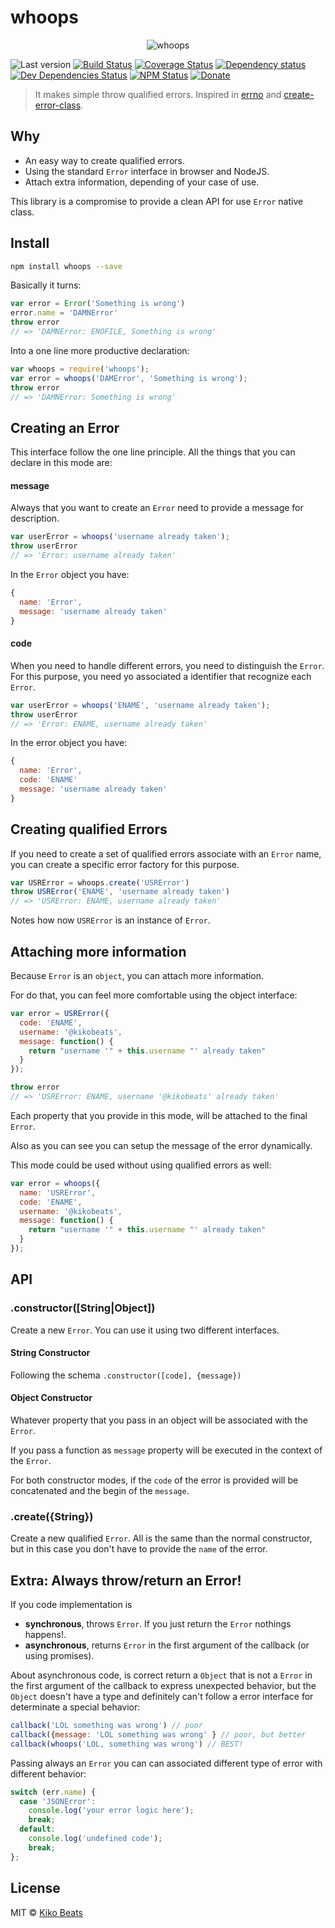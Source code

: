 # whoops

<p align="center">
  <img src="https://i.imgur.com/93fMUWX.png" alt="whoops">
</p>

![Last version](https://img.shields.io/github/tag/Kikobeats/whoops.svg?style=flat-square)
[![Build Status](http://img.shields.io/travis/Kikobeats/whoops/master.svg?style=flat-square)](https://travis-ci.org/Kikobeats/whoops)
[![Coverage Status](https://img.shields.io/coveralls/Kikobeats/whoops.svg?style=flat-square)](https://coveralls.io/github/Kikobeats/whoops)
[![Dependency status](http://img.shields.io/david/Kikobeats/whoops.svg?style=flat-square)](https://david-dm.org/Kikobeats/whoops)
[![Dev Dependencies Status](http://img.shields.io/david/dev/Kikobeats/whoops.svg?style=flat-square)](https://david-dm.org/Kikobeats/whoops#info=devDependencies)
[![NPM Status](http://img.shields.io/npm/dm/whoops.svg?style=flat-square)](https://www.npmjs.org/package/whoops)
[![Donate](https://img.shields.io/badge/donate-paypal-blue.svg?style=flat-square)](https://paypal.me/kikobeats)

> It makes simple throw qualified errors. Inspired in [errno](https://github.com/rvagg/node-errno) and [create-error-class](https://github.com/floatdrop/create-error-class).

## Why

- An easy way to create qualified errors.
- Using the standard `Error` interface in browser and NodeJS.
- Attach extra information, depending of your case of use.

This library is a compromise to provide a clean API for use `Error` native class.

## Install

```bash
npm install whoops --save
```

Basically it turns:

```js
var error = Error('Something is wrong')
error.name = 'DAMNError'
throw error
// => 'DAMNError: ENOFILE, Something is wrong'
```

Into a one line more productive declaration:

```js
var whoops = require('whoops');
var error = whoops('DAMError', 'Something is wrong');
throw error
// => 'DAMNError: Something is wrong'
```

## Creating an Error

This interface follow the one line principle. All the things that you can declare in this mode are:

#### message

Always that you want to create an `Error` need to provide a message for description.

```js
var userError = whoops('username already taken');
throw userError
// => 'Error: username already taken'
```

In the `Error` object you have:

```js
{
  name: 'Error',
  message: 'username already taken'
}
```

#### code

When you need to handle different errors, you need to distinguish the `Error`. For this purpose, you need yo associated a identifier that recognize each `Error`.

```js
var userError = whoops('ENAME', 'username already taken');
throw userError
// => 'Error: ENAME, username already taken'
```

In the error object you have:

```js
{
  name: 'Error',
  code: 'ENAME'
  message: 'username already taken'
}
```

## Creating qualified Errors

If you need to create a set of qualified errors associate with an `Error` name, you can create a specific error factory for this purpose.

```js
var USRError = whoops.create('USRError')
throw USRError('ENAME', 'username already taken')
// => 'USRError: ENAME, username already taken'
```

Notes how now `USRError` is an instance of `Error`.

## Attaching more information

Because `Error` is an `object`, you can attach more information.

For do that, you can feel more comfortable using the object interface:

```js
var error = USRError({
  code: 'ENAME',
  username: '@kikobeats',
  message: function() {
    return "username '" + this.username "' already taken"
  }
});

throw error
// => 'USRError: ENAME, username '@kikobeats' already taken'
```

Each property that you provide in this mode, will be attached to the final `Error`.

Also as you can see you can setup the message of the error dynamically.

This mode could be used without using qualified errors as well:

```js
var error = whoops({
  name: 'USRError',
  code: 'ENAME',
  username: '@kikobeats',
  message: function() {
    return "username '" + this.username "' already taken"
  }
});
```

## API

### .constructor([String|Object])

Create a new `Error`. You can use it using two different interfaces.

#### String Constructor

Following the schema `.constructor([code], {message})`

#### Object Constructor

Whatever property that you pass in an object will be associated with the `Error`.

If you pass a function as `message` property will be executed in the context
of the `Error`.

For both constructor modes, if the `code` of the error is provided will be
concatenated and the begin of the `message`.

### .create({String})

Create a new qualified `Error`. All is the same than the normal constructor,
but in this case you don't have to provide the `name` of the error.

## Extra: Always throw/return an Error!

If you code implementation is

- **synchronous**, throws `Error`. If you just return the `Error` nothings happens!.
- **asynchronous**, returns `Error` in the first argument of the callback (or using promises).

About asynchronous code, is correct return a `Object` that is not a `Error` in the first argument of the callback to express unexpected behavior, but the `Object` doesn't have a type and definitely can't  follow a error interface for determinate a special behavior:

```js
callback('LOL something was wrong') // poor
callback({message: 'LOL something was wrong' } // poor, but better
callback(whoops('LOL, something was wrong') // BEST!
```

Passing always an `Error` you can can associated different type of error with different behavior:

```js
switch (err.name) {
  case 'JSONError':
    console.log('your error logic here');
    break;
  default:
    console.log('undefined code');
    break;
};
```

## License

MIT © [Kiko Beats](http://www.kikobeats.com)
